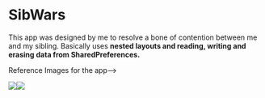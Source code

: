 # SibWars
This app was designed by me to resolve a bone of contention between me and my sibling. Basically uses **nested layouts 
and reading, writing and erasing data from SharedPreferences.**

Reference Images for the app-->


<img src="https://user-images.githubusercontent.com/53987325/63689715-5b72ad80-c828-11e9-89d1-82bf3df0ba66.jpg"><img src="https://user-images.githubusercontent.com/53987325/63689982-231f9f00-c829-11e9-829b-937a4246b6ce.png">
